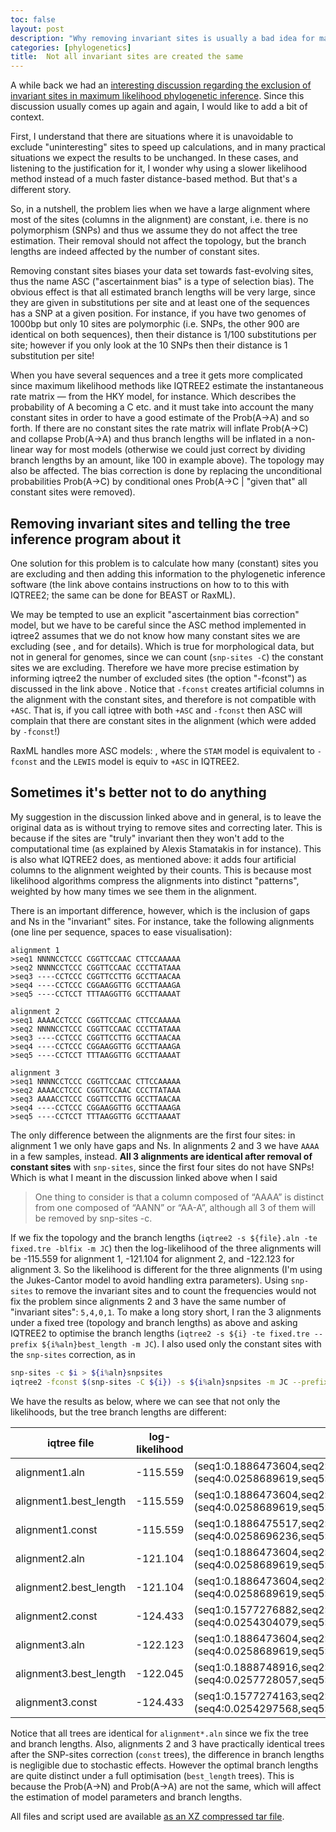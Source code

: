 ```yaml
---
toc: false
layout: post
description: "Why removing invariant sites is usually a bad idea for maximum likelihood tree inference"
categories: [phylogenetics]
title:  Not all invariant sites are created the same
---
```


A while back we had an [interesting discussion regarding the exclusion of invariant sites in maximum likelihood phylogenetic inference](https://bitsandbugs.org/2019/11/06/two-easy-ways-to-run-iq-tree-with-the-correct-number-of-constant-sites/). Since this discussion usually comes up again and again, I would like to add a bit of context.

First, I understand that there are situations where it is unavoidable to exclude "uninteresting" sites to speed up calculations, and in many practical situations we expect the results to be unchanged. In these cases, and listening to the justification for it, I wonder why using a slower likelihood method instead of a much faster distance-based method. But that's a different story. 

So, in a nutshell, the problem lies when we have a large alignment where most of the sites (columns in the alignment) are constant, i.e. there is no polymorphism (SNPs) and thus we assume they do not affect the tree estimation. Their removal should not affect the topology, but the branch lengths are indeed affected by the number of constant sites. 

Removing constant sites biases your data set towards fast-evolving sites, thus the name ASC ("ascertainment bias" is a type of selection bias). The obvious effect is that all estimated branch lengths will be very large, since they are given in substitutions per site and at least one of the sequences has a SNP at a given position. For instance, if you have two genomes of 1000bp but only 10 sites are polymorphic (i.e. SNPs, the other 900 are identical on both sequences), then their distance is 1/100 substitutions per site; however if you only look at the 10 SNPs then their distance is 1 substitution per site! 

When you have several sequences and a tree it gets more complicated since maximum likelihood methods like IQTREE2 estimate the instantaneous rate matrix &mdash; from the HKY model, for instance. Which describes the probability of A becoming a C etc. and it must take into account the many constant sites in order to have a good estimate of the Prob(A->A) and so forth. If there are no constant sites the rate matrix will inflate Prob(A->C) and collapse Prob(A->A) and thus branch lengths will be inflated in a non-linear way for most models (otherwise we could just correct by dividing branch lengths by an amount, like 100 in example above). The topology may also be affected. The bias correction  is done by replacing the unconditional probabilities Prob(A->C) by conditional ones Prob(A->C | "given that" all constant sites were removed). 

## Removing invariant sites and telling the tree inference program about it

One solution for this problem is to calculate how many (constant) sites you are excluding and then adding this information to the phylogenetic inference software (the link above contains instructions on how to to this with IQTREE2; the same can be done for BEAST or RaxML). 

We may be tempted to use an explicit "ascertainment bias correction" model, but we have to be careful since the ASC method implemented in iqtree2 assumes that we do not know how many constant sites we are excluding (see [](https://www.biorxiv.org/content/10.1101/186478v1), and [](http://dx.doi.org/10.1093/sysbio/syv053) for details). Which is true for morphological data, but not in general for genomes, since we can count (`snp-sites -C`) the constant sites we are excluding. Therefore we have more precise estimation by informing iqtree2 the number of excluded sites (the option "-fconst") as discussed in the link above [](https://bitsandbugs.org/2019/11/06/two-easy-ways-to-run-iq-tree-with-the-correct-number-of-constant-sites/). Notice that `-fconst` creates artificial columns in the alignment with the constant sites, and therefore is not compatible with `+ASC`. That is, if you call iqtree with both  `+ASC` and `-fconst` then ASC will complain that there are constant sites in the alignment (which were added by `-fconst`!)

RaxML handles more ASC models: [](https://github.com/amkozlov/raxml-ng/wiki/Input-data#evolutionary-model), where the `STAM` model is equivalent to `-fconst` and the `LEWIS` model is equiv to `+ASC` in IQTREE2.

## Sometimes it's better not to do anything 

My suggestion in the discussion linked above and in general, is to leave the original data as is without trying to remove sites and correcting later. This is because if the sites are "truly" invariant then they won't add to the computational time (as explained by Alexis Stamatakis in [](https://groups.google.com/g/raxml/c/JuwXlf576Sw) for instance). This is also what IQTREE2 does, as mentioned above: it adds four artificial columns to the alignment weighted by their counts. This is because most likelihood algorithms compress the alignments into distinct "patterns", weighted by how many times we see them in the alignment.

There is an important difference, however, which is the inclusion of gaps and Ns in the "invariant" sites. For instance, take the following alignments (one line per sequence, spaces to ease visualisation):

```config
alignment 1
>seq1 NNNNCCTCCC CGGTTCCAAC CTTCCAAAAA
>seq2 NNNNCCTCCC CGGTTCCAAC CCCTTATAAA
>seq3 ----CCTCCC CGGTTCCTTG GCCTTAACAA
>seq4 ----CCTCCC CGGAAGGTTG GCCTTAAAGA
>seq5 ----CCTCCT TTTAAGGTTG GCCTTAAAAT

alignment 2
>seq1 AAAACCTCCC CGGTTCCAAC CTTCCAAAAA
>seq2 NNNNCCTCCC CGGTTCCAAC CCCTTATAAA
>seq3 ----CCTCCC CGGTTCCTTG GCCTTAACAA
>seq4 ----CCTCCC CGGAAGGTTG GCCTTAAAGA
>seq5 ----CCTCCT TTTAAGGTTG GCCTTAAAAT

alignment 3 
>seq1 NNNNCCTCCC CGGTTCCAAC CTTCCAAAAA
>seq2 AAAACCTCCC CGGTTCCAAC CCCTTATAAA
>seq3 AAAACCTCCC CGGTTCCTTG GCCTTAACAA
>seq4 ----CCTCCC CGGAAGGTTG GCCTTAAAGA
>seq5 ----CCTCCT TTTAAGGTTG GCCTTAAAAT
```

The only difference between the alignments are the first four sites: in alignment 1 we only have gaps and Ns. In alignments 2 and 3 we have `AAAA` in a few samples, instead. 
**All 3 alignments are identical after removal of constant sites** with `snp-sites`, since the first four sites do not have SNPs! Which is what I meant in the discussion linked above when I said 

> One thing to consider is that a column composed of “AAAA” is distinct from one composed of “AANN” or “AA-A”, although all 3 of them will be removed by snp-sites -c.

If we fix the topology and the branch lengths (`iqtree2 -s ${file}.aln -te fixed.tre -blfix -m JC`) then the log-likelihood of the three alignments will be -115.559 for alignment 1, -121.104 for alignment 2, and 
-122.123 for alignment 3. So the likelihood is different for the three alignments (I'm using the Jukes-Cantor model to avoid handling extra parameters). Using `snp-sites` to remove the invariant sites and to count the frequencies would not fix the problem since alignments 2 and 3 have the same number of "invariant sites": `5,4,0,1`. To make a long story short, I ran the 3 alignments under a fixed tree (topology and branch lengths) as above and asking IQTREE2 to optimise the branch lengths (`iqtree2 -s ${i} -te fixed.tre --prefix ${i%aln}best_length -m JC`). I also used only the constant sites with the `snp-sites` correction, as in 

```bash
snp-sites -c $i > ${i%aln}snpsites
iqtree2 -fconst $(snp-sites -C ${i}) -s ${i%aln}snpsites -m JC --prefix ${i%aln}const
```
We have the results as below, where we can see that not only the likelihoods, but the tree branch lengths are different:

iqtree file | log-likelihood | ML tree
---- | ---- | ----
alignment1.aln | -115.559 | (seq1:0.1886473604,seq2:0.0303274053,(seq3:0.0284331913,(seq4:0.0258689619,seq5:0.2463693196):0.2138883204):0.2087029810);
alignment1.best_length | -115.559 | (seq1:0.1886473604,seq2:0.0303274053,(seq3:0.0284331913,(seq4:0.0258689619,seq5:0.2463693196):0.2138883204):0.2087029810);
alignment1.const | -115.559 | (seq1:0.1886475517,seq2:0.0303274177,(seq3:0.0284339867,(seq4:0.0258696236,seq5:0.2463695763):0.2138875505):0.2087022795);
alignment2.aln | -121.104 | (seq1:0.1886473604,seq2:0.0303274053,(seq3:0.0284331913,(seq4:0.0258689619,seq5:0.2463693196):0.2138883204):0.2087029810);
alignment2.best_length | -121.104 | (seq1:0.1886473604,seq2:0.0303274053,(seq3:0.0284331913,(seq4:0.0258689619,seq5:0.2463693196):0.2138883204):0.2087029810);
alignment2.const | -124.433 | (seq1:0.1577276882,seq2:0.0281664193,(seq3:0.0272139809,(seq4:0.0254304079,seq5:0.2041776675):0.1736347105):0.1705027642);
alignment3.aln | -122.123 | (seq1:0.1886473604,seq2:0.0303274053,(seq3:0.0284331913,(seq4:0.0258689619,seq5:0.2463693196):0.2138883204):0.2087029810);
alignment3.best_length | -122.045 | (seq1:0.1888748916,seq2:0.0261918048,(seq3:0.0246320132,(seq4:0.0257728057,seq5:0.2464608488):0.2140593199):0.1757918053);
alignment3.const | -124.433 | (seq1:0.1577274163,seq2:0.0281664193,(seq3:0.0272140466,(seq4:0.0254297568,seq5:0.2041783024):0.1736349260):0.1705029865);

Notice that all trees are identical for `alignment*.aln` since we fix the tree and branch lengths. Also, alignments 2 and 3 have practically identical trees after the SNP-sites correction (`const` trees), the difference in branch lengths is negligible due to stochastic effects. However the optimal branch lengths are quite distinct under a full optimisation (`best_length` trees). This is because the Prob(A->N) and Prob(A->A) are not the same, which will affect the estimation of model parameters and branch lengths.

All files and script used are available [as an XZ compressed tar file](assets/20220816.blogentry.txz).
